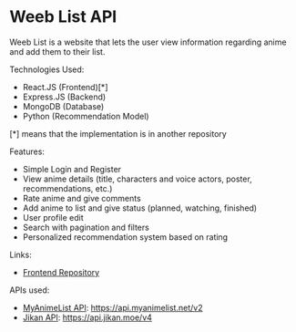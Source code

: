Weeb List API
=============
Weeb List is a website that lets the user view information regarding anime and add them to their list.

Technologies Used:
- React.JS (Frontend)[*]
- Express.JS (Backend)
- MongoDB (Database)
- Python (Recommendation Model)

[*] means that the implementation is in another repository

Features:
- Simple Login and Register
- View anime details (title, characters and voice actors, poster, recommendations, etc.)
- Rate anime and give comments
- Add anime to list and give status (planned, watching, finished)
- User profile edit
- Search with pagination and filters
- Personalized recommendation system based on rating

Links:
* [Frontend Repository](https://github.com/RyneFerdinand/weeb-list)

APIs used:
* [MyAnimeList API](https://myanimelist.net/apiconfig/references/api/v2): https://api.myanimelist.net/v2
* [Jikan API](https://docs.api.jikan.moe/): https://api.jikan.moe/v4
